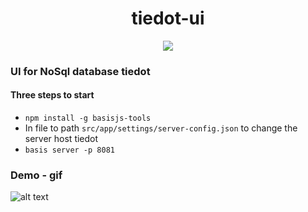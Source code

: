 <h1 align="center">tiedot-ui</h1>

<p align="center"><img src="http://dl4.joxi.net/drive/2017/11/26/0017/1804/1177356/56/20d7f1032d.jpg"></p>

### UI for NoSql database tiedot

 #### Three steps to start
- `npm install -g basisjs-tools`
- In file to path `src/app/settings/server-config.json` to change the server host tiedot
- `basis server -p 8081`

### Demo - gif
![alt text](http://g.recordit.co/bJWASKQCGF.gif)
